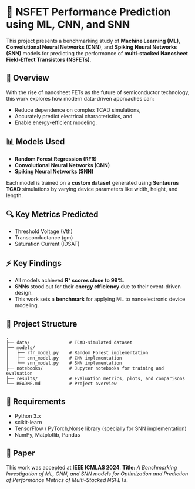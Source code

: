 # 🧠 NSFET Performance Prediction using ML, CNN, and SNN

This project presents a benchmarking study of **Machine Learning (ML)**, **Convolutional Neural Networks (CNN)**, and **Spiking Neural Networks (SNN)** models for predicting the performance of **multi-stacked Nanosheet Field-Effect Transistors (NSFETs)**.

## 📌 Overview

With the rise of nanosheet FETs as the future of semiconductor technology, this work explores how modern data-driven approaches can:

* Reduce dependence on complex TCAD simulations,
* Accurately predict electrical characteristics, and
* Enable energy-efficient modeling.

## 📊 Models Used

* **Random Forest Regression (RFR)**
* **Convolutional Neural Networks (CNN)**
* **Spiking Neural Networks (SNN)**

Each model is trained on a **custom dataset** generated using **Sentaurus TCAD** simulations by varying device parameters like width, height, and length.

## 🔍 Key Metrics Predicted

* Threshold Voltage (Vth)
* Transconductance (gm)
* Saturation Current (IDSAT)

## ⚡ Key Findings

* All models achieved **R² scores close to 99%**.
* **SNNs** stood out for their **energy efficiency** due to their event-driven design.
* This work sets a **benchmark** for applying ML to nanoelectronic device modeling.

## 📂 Project Structure

```
.
├── data/               # TCAD-simulated dataset
├── models/
│   ├── rfr_model.py    # Random Forest implementation
│   ├── cnn_model.py    # CNN implementation
│   └── snn_model.py    # SNN implementation
├── notebooks/          # Jupyter notebooks for training and evaluation
├── results/            # Evaluation metrics, plots, and comparisons
└── README.md           # Project overview
```

## 🧪 Requirements

* Python 3.x
* scikit-learn
* TensorFlow / PyTorch,Norse library (specially for SNN implementation)
* NumPy, Matplotlib, Pandas


## 📄 Paper

This work was accepted at **IEEE ICMLAS 2024**.
**Title:** *A Benchmarking Investigation of ML, CNN, and SNN models for Optimization and Prediction of Performance Metrics of Multi-Stacked NSFETs*.
